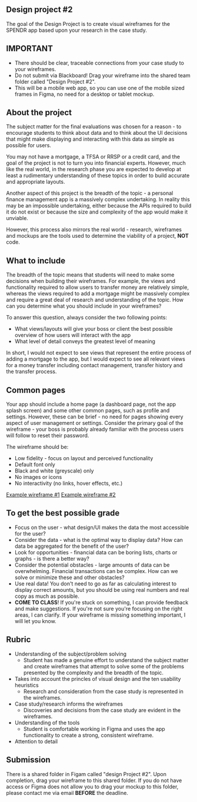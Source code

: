 ## Design project #2

The goal of the Design Project is to create visual wireframes for the SPENDR app based upon your research in the case study.

## IMPORTANT

- There should be clear, traceable connections from your case study to your wireframes. 
- Do not submit via Blackboard! Drag your wireframe into the shared team folder called "Design Project #2".
- This will be a mobile web app, so you can use one of the mobile sized frames in Figma, no need for a desktop or tablet mockup.  

## About the project

The subject matter for the final evaluations was chosen for a reason - to encourage students to think about data and to think about the UI decisions that might make displaying and interacting with this data as simple as possible for users.

You may not have a mortgage, a TFSA or RRSP or a credit card, and the goal of the project is not to turn you into financial experts. However, much like the real world, in the research phase you are expected to develop at least a rudimentary understanding of these topics in order to build accurate and appropriate layouts.

Another aspect of this project is the breadth of the topic - a personal finance management app is a massively complex undertaking. In reality this may be an impossible undertaking, either because the APIs required to build it do not exist or because the size and complexity of the app would make it unviable.

However, this process also mirrors the real world - research, wireframes and mockups are the tools used to determine the viability of a project, **NOT** code.

## What to include

The breadth of the topic means that students will need to make some decisions when building their wireframes. For example, the views and functionality required to allow users to transfer money are relatively simple, whereas the views required to add a mortgage might be massively complex and require a great deal of research and understanding of the topic. How can you determine what you should include in your wireframes?

To answer this question, always consider the two following points:

- What views/layouts will give your boss or client the best possible overview of how users will interact with the app
- What level of detail conveys the greatest level of meaning

In short, I would not expect to see views that represent the entire process of adding a mortgage to the app, but I would expect to see all relevant views for a money transfer including contact management, transfer history and the transfer process.

## Common pages

Your app should include a home page (a dashboard page, not the app splash screen) and some other common pages, such as profile and settings. However, these can be brief - no need for pages showing every aspect of user management or settings. Consider the primary goal of the wireframe - your boss is probably already familiar with the process users will follow to reset their password. 

The wireframe should be:

- Low fidelity - focus on layout and perceived functionality
- Default font only
- Black and white (greyscale) only
- No images or icons
- No interactivity (no links, hover effects, etc.)

[Example wireframe #1](https://sketch-cdn.imgix.net/assets/blog/wireframe-medium%402x.png?ixlib=rb-4.1.0&fit=max&w=1920&q=95&auto=format&fm=png&s=e7f208f93a9cc556690fc33d85c51685)
[Example wireframe #2](https://visme.co/blog/wp-content/uploads/2022/01/mobile-app-wireframe-example.jpg)

## To get the best possible grade

- Focus on the user - what design/UI makes the data the most accessible for the user?
- Consider the data - what is the optimal way to display data? How can data be aggregated for the benefit of the user?
- Look for opportunities - financial data can be boring lists, charts or graphs - is there a better way?
- Consider the potential obstacles - large amounts of data can be overwhelming. Financial transactions can be complex. How can we solve or minimize these and other obstacles?
- Use real data! You don't need to go as far as calculating interest to display correct amounts, but you should be using real numbers and real copy as much as possible.
- **COME TO CLASS**! If you're stuck on something, I can provide feedback and make suggestions. If you're not sure you're focusing on the right areas, I can clarify. If your wireframe is missing something important, I will let you know.

## Rubric

- Understanding of the subject/problem solving
  - Student has made a genuine effort to understand the subject matter and create wireframes that attempt to solve some of the problems presented by the complexity and the breadth of the topic.
- Takes into account the princles of visual design and the ten usability heuristics
  - Research and consideration from the case study is represented in the wireframes.
- Case study/research informs the wireframes
  - Discoveries and decisions from the case study are evident in the wireframes.
- Understanding of the tools
  - Student is comfortable working in Figma and uses the app functionality to create a strong, consistent wireframe.
- Attention to detail
 
## Submission

There is a shared folder in Figam called "design Project #2". Upon completion, drag your wireframe to this shared folder. If you do not have access or Figma does not allow you to drag your mockup to this folder, please contact me via email **BEFORE** the deadline.
